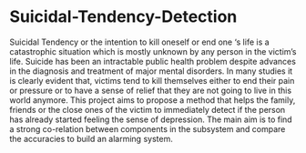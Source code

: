 # Suicidal-Tendency-Detection
Suicidal Tendency or the intention to kill oneself or end one ‘s life is a catastrophic situation which is mostly unknown by any person in the victim’s life. Suicide has been an intractable public health problem despite advances in the diagnosis and treatment of major mental disorders. In many studies it is clearly evident that, victims tend to kill themselves either to end their pain or pressure or to have a sense of relief that they are not going to live in this world anymore. This project aims to propose a method that helps the family, friends or the close ones of the victim to immediately detect if the person has already started feeling the sense of depression. The main aim is to find a strong co-relation between components in the subsystem and compare the accuracies to build an alarming system.
